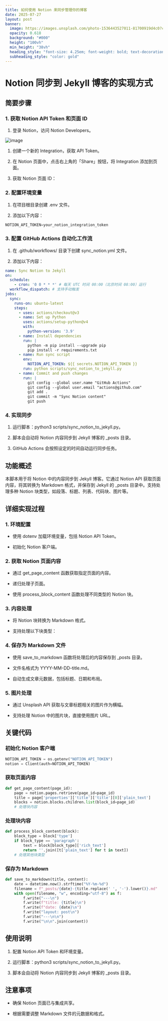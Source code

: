 ```yaml
---
title: 如何使用 Notion 来同步管理你的博客
date: 2025-07-27
layout: post
banner:
  image: https://images.unsplash.com/photo-1536443527011-81700919d4c0?crop=entropy&cs=tinysrgb&fit=max&fm=jpg&ixid=M3w2OTIwMzJ8MHwxfHJhbmRvbXx8fHx8fHx8fDE3NTM2MjYwMDN8&ixlib=rb-4.1.0&q=80&w=1080
  opacity: 0.618
  background: "#000"
  height: "100vh"
  min_height: "38vh"
  heading_style: "font-size: 4.25em; font-weight: bold; text-decoration: underline"
  subheading_style: "color: gold"
---
```


# Notion 同步到 Jekyll 博客的实现方式

## 简要步骤

### 1. 获取 Notion API Token 和页面 ID

1. 登录 Notion，访问 Notion Developers。

![image](https://prod-files-secure.s3.us-west-2.amazonaws.com/a7a0cc5a-89b9-4cda-8686-1fba0ca52f40/d19c1afe-dea5-4312-9333-786b0ba83054/image.png?X-Amz-Algorithm=AWS4-HMAC-SHA256&X-Amz-Content-Sha256=UNSIGNED-PAYLOAD&X-Amz-Credential=ASIAZI2LB466TTWJDELT%2F20250727%2Fus-west-2%2Fs3%2Faws4_request&X-Amz-Date=20250727T142002Z&X-Amz-Expires=3600&X-Amz-Security-Token=IQoJb3JpZ2luX2VjEEkaCXVzLXdlc3QtMiJHMEUCIQCt2w3EUIrgP%2Fei9zdl3QuvVRnmb%2BhOlkW2pf9Oeqa2hQIgVLUrKhybiSJAOgAaozh9VOlUptEn5iC9%2Fxqi3eGkbAEq%2FwMIchAAGgw2Mzc0MjMxODM4MDUiDEtqq50knRq0wkGoeircA%2BMV%2Fdqh%2Bjj4ZvkgCcX5jm6eHP2qn4UiZU%2B4gK88%2BllZfX8iVsakzIUzh01LLTAwAUFf%2BZHyQgOxj5cM2IDuY%2FAmCK4pf9H5L%2BSKDomi557QhMhyEHhV%2FTenLNr1VGBtRyhIFier59UDPknFHEVmh5Rom6W8cdPo0y6CQdVnuQ0sHVwJ8If2XoIqD1isaMpHvmjRap4EwYaiosTBXo3nXCPCGuXGE6j0Gw0R70WK8aYVel1Bx0lnrrovfGLcn6wL51QIn4vr3ownxcb0eHkHDEz%2FEbEbKzmliZcxZdqt6L2wcppiADWZPNWrWC3jJplJTb%2FW4P2Ds2wrIAdjxhTVw7Yu2qGsD092huUcHFy4lhgW6lQYqMqVDljQ%2BvOO1QMMMVqNfIP3soXuqEq3Vb0fxXeP5Jhxq%2BolPY4NMBGsSe3cYcCvLw6uOwr2OV5f95cRItfPw%2Fg%2FL9k6KnNNkTkpBn0pS%2FPKrUX3JGvw049JlsicbGrgHyI%2BAI7rdj8Uco%2BOs3MoeMFH7CHPwkyZxin%2BS7uMBCsfTM0OqOLVpjrBkz0GlPvuVLsBeA0aPKHOEocknQN6FLMbqOlNsMUnEr18LN1RdVtGk5XLVvPWRTtgN0A%2B0Vh4vgNtrvuHX4DjMInXl8QGOqUBCf8gAk3r7xA3ULKbWiHepO8EMgsPGFcHckibeRszFJIwxGTLuk6dPcqPgNOtLt7MUWRuHf36HL8eTOlWkTM%2B9ieRQI11RE30eKnTRizP71MwuuTyo6ftWg5y4gnIJLk5EeJoCTcy2Hg03jtAmbo9swLb5%2F6tk19zJEPZr1TEqMx1VCSXULv9sJtnlz4pmIYHiVfm1JTZu1lsTtTDG7B1wtc%2BqMom&X-Amz-Signature=335fca5ed3da5bf2ae3df8e84c184fadb8340aa71e165f437b227c3b08b8736f&X-Amz-SignedHeaders=host&x-amz-checksum-mode=ENABLED&x-id=GetObject)

1. 创建一个新的 Integration，获取 API Token。

1. 在 Notion 页面中，点击右上角的「Share」按钮，将 Integration 添加到页面。

1. 获取 Notion 页面 ID：


### 2. 配置环境变量

1. 在项目根目录创建 .env 文件。

1. 添加以下内容：

```javascript
NOTION_API_TOKEN=your_notion_integration_token
```

### 3. 配置 GitHub Actions 自动化工作流

1. 在 .github/workflows/ 目录下创建 sync_notion.yml 文件。

1. 添加以下内容：

```yaml
name: Sync Notion to Jekyll
on:
  schedule:
    - cron: '0 0 * * *' # 每天 UTC 时间 00:00（北京时间 08:00）运行
  workflow_dispatch: # 支持手动触发
jobs:
  sync:
    runs-on: ubuntu-latest
    steps:
      - uses: actions/checkout@v3
      - name: Set up Python
        uses: actions/setup-python@v4
        with:
          python-version: '3.9'
      - name: Install dependencies
        run: |
          python -m pip install --upgrade pip
          pip install -r requirements.txt
      - name: Run sync script
        env:
          NOTION_API_TOKEN: ${{ secrets.NOTION_API_TOKEN }}
        run: python scripts/sync_notion_to_jekyll.py
      - name: Commit and push changes
        run: |
          git config --global user.name "GitHub Actions"
          git config --global user.email "actions@github.com"
          git add .
          git commit -m "Sync Notion content"
          git push
```

### 4. 实现同步

1. 运行脚本：python3 scripts/sync_notion_to_jekyll.py。

1. 脚本会自动将 Notion 内容同步到 Jekyll 博客的 _posts 目录。

1. GitHub Actions 会按照设定的时间自动运行同步任务。

## 功能概述

本脚本用于将 Notion 中的内容同步到 Jekyll 博客。它通过 Notion API 获取页面内容，将其转换为 Markdown 格式，并保存到 Jekyll 的 _posts 目录中。支持处理多种 Notion 块类型，如段落、标题、列表、代码块、图片等。

## 详细实现过程

### 1. 环境配置

- 使用 dotenv 加载环境变量，包括 Notion API Token。

- 初始化 Notion 客户端。

### 2. 获取 Notion 页面内容

- 通过 get_page_content 函数获取指定页面的内容。

- 递归处理子页面。

- 使用 process_block_content 函数处理不同类型的 Notion 块。

### 3. 内容处理

- 将 Notion 块转换为 Markdown 格式。

- 支持处理以下块类型：


### 4. 保存为 Markdown 文件

- 使用 save_to_markdown 函数将处理后的内容保存到 _posts 目录。

- 文件名格式为 YYYY-MM-DD-title.md。

- 自动生成文章元数据，包括标题、日期和布局。

### 5. 图片处理

- 通过 Unsplash API 获取与文章标题相关的图片作为横幅。

- 支持处理 Notion 中的图片块，直接使用图片 URL。

## 关键代码

### 初始化 Notion 客户端

```python
NOTION_API_TOKEN = os.getenv("NOTION_API_TOKEN")
notion = Client(auth=NOTION_API_TOKEN)
```

### 获取页面内容

```python
def get_page_content(page_id):
    page = notion.pages.retrieve(page_id=page_id)
    title = page['properties']['title']['title'][0]['plain_text']
    blocks = notion.blocks.children.list(block_id=page_id)
    # 处理块内容
```

### 处理块内容

```python
def process_block_content(block):
    block_type = block['type']
    if block_type == 'paragraph':
        text = block[block_type]['rich_text']
        return ''.join([t['plain_text'] for t in text])
    # 处理其他块类型
```

### 保存为 Markdown

```python
def save_to_markdown(title, content):
    date = datetime.now().strftime("%Y-%m-%d")
    filename = f"_posts/{date}-{title.replace(' ', '-').lower()}.md"
    with open(filename, "w", encoding="utf-8") as f:
        f.write("---\n")
        f.write(f"title: {title}\n")
        f.write(f"date: {date}\n")
        f.write("layout: post\n")
        f.write("---\n\n")
        f.write("\n\n".join(content))
```

## 使用说明

1. 配置 Notion API Token 和环境变量。

1. 运行脚本：python3 scripts/sync_notion_to_jekyll.py。

1. 脚本会自动将 Notion 内容同步到 Jekyll 博客的 _posts 目录。

## 注意事项

- 确保 Notion 页面已与集成共享。

- 根据需要调整 Markdown 文件的元数据和格式。